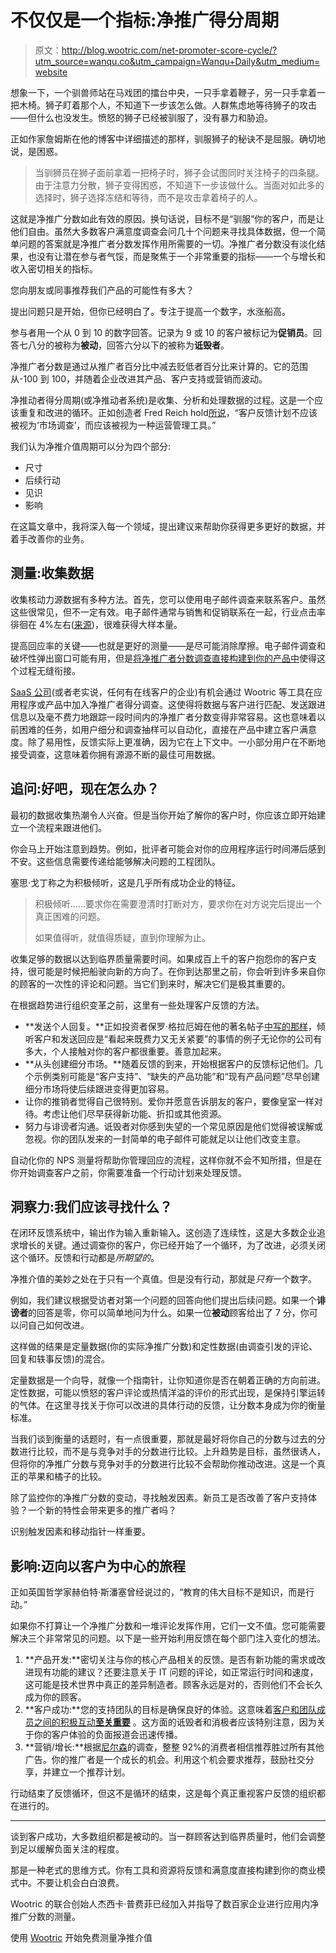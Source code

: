 # 不仅仅是一个指标:净推广得分周期

> 原文：<http://blog.wootric.com/net-promoter-score-cycle/?utm_source=wanqu.co&utm_campaign=Wanqu+Daily&utm_medium=website>

想象一下，一个驯兽师站在马戏团的擂台中央，一只手拿着鞭子，另一只手拿着一把木椅。狮子盯着那个人，不知道下一步该怎么做。人群焦虑地等待狮子的攻击——但什么也没发生。愤怒的狮子已经被驯服了，没有暴力和胁迫。

正如作家詹姆斯在他的博客中详细描述的那样，驯服狮子的秘诀不是屈服。确切地说，是困惑。

> 当驯狮员在狮子面前拿着一把椅子时，狮子会试图同时关注椅子的四条腿。由于注意力分散，狮子变得困惑，不知道下一步该做什么。当面对如此多的选择时，狮子选择冻结和等待，而不是攻击拿着椅子的人。

这就是净推广分数如此有效的原因。换句话说，目标不是“驯服”你的客户，而是让他们自由。虽然大多数客户满意度调查会问几十个问题来寻找具体数据，但一个简单问题的答案就是净推广者分数发挥作用所需要的一切。净推广者分数没有淡化结果，也没有让潜在参与者气馁，而是聚焦于一个非常重要的指标——一个与增长和收入密切相关的指标。

您向朋友或同事推荐我们产品的可能性有多大？

提出问题只是开始，但你已经明白了。专注于提高一个数字，水涨船高。

参与者用一个从 0 到 10 的数字回答。记录为 9 或 10 的客户被标记为**促销员**。回答七八分的被称为**被动**，回答六分以下的被称为**诋毁者**。

净推广者分数是通过从推广者百分比中减去贬低者百分比来计算的。它的范围从-100 到 100，并随着企业改进其产品、客户支持或营销而波动。

净推动者得分周期(或净推动者系统)是收集、分析和处理数据的过程。这是一个应该重复和改进的循环。正如创造者 Fred Reich hold[所说](https://hbr.org/2003/12/the-one-number-you-need-to-grow)，“客户反馈计划不应该被视为‘市场调查’，而应该被视为一种运营管理工具。”

我们认为净推介值周期可以分为四个部分:

*   尺寸
*   后续行动
*   见识
*   影响

在这篇文章中，我将深入每一个领域，提出建议来帮助你获得更多更好的数据，并着手改善你的业务。

## 测量:收集数据

收集核动力源数据有多种方法。首先，您可以使用电子邮件调查来联系客户。虽然这些很常见，但不一定有效。电子邮件通常与销售和促销联系在一起，行业点击率徘徊在 4%左右([来源](http://engage.epsilon.com/emailtrendsQ115))，很难获得大样本量。

提高回应率的关键——也就是更好的测量——是尽可能消除摩擦。电子邮件调查和破坏性弹出窗口可能有用，但是[将净推广者分数调查直接构建到你的产品中](http://blog.wootric.com/feedback-inside-app/)使得这个过程无缝衔接。

[SaaS 公司](http://blog.wootric.com/net-promoter-score-for-saas/)(或者老实说，任何有在线客户的企业)有机会通过 Wootric 等工具在应用程序或产品中加入净推广者得分调查。这使得将数据与客户进行匹配、发送跟进信息以及毫不费力地跟踪一段时间内的净推广者分数变得非常容易。这也意味着以前困难的任务，如用户细分和调查抽样可以自动化，直接在产品中建立客户满意度。除了易用性，反馈实际上更准确，因为它在上下文中。一小部分用户在不断地接受调查，这意味着你拥有源源不断的最佳可用数据。

## 追问:好吧，现在怎么办？

最初的数据收集热潮令人兴奋。但是当你开始了解你的客户时，你应该立即开始建立一个流程来跟进他们。

你会马上开始注意到趋势。例如，批评者可能会对你的应用程序运行时间滞后感到不安。这些信息需要传递给能够解决问题的工程团队。

塞思·戈丁称之为积极倾听，这是几乎所有成功企业的特征。

> 积极倾听……要求你在需要澄清时打断对方，要求你在对方说完后提出一个真正困难的问题。
> 
> 如果值得听，就值得质疑，直到你理解为止。

收集足够的数据以达到临界质量需要时间。如果成百上千的客户抱怨你的客户支持，很可能是时候把船驶向新的方向了。在你到达那里之前，你会听到许多来自你的顾客的一次性的评论和问题。当它们到来时，解决它们是极其重要的。

在根据趋势进行组织变革之前，这里有一些处理客户反馈的方法。

*   **发送个人回复。**正如投资者保罗·格拉厄姆在他的著名帖子[中写的那样](http://paulgraham.com/ds.html)，倾听客户和发送回应是“看起来既费力又无关紧要”的事情的例子无论你的公司有多大，个人接触对你的客户都很重要。善意加起来。
*   **从头创建细分市场。**随着反馈的到来，开始根据客户的反馈标记他们。几个示例类别可能是“客户支持”、“缺失的产品功能”和“现有产品问题”尽早创建细分市场将使后续跟进变得更加容易。
*   让你的推销者觉得自己很特别。爱你并愿意告诉朋友的客户，要像皇室一样对待。考虑让他们尽早获得新功能、折扣或其他资源。
*   努力与诽谤者沟通。诋毁者对你感到失望的一个常见原因是他们觉得被误解或忽视。你的团队发来的一封简单的电子邮件可能就足以让他们改变主意。

自动化你的 NPS 测量将帮助你管理回应的流程，这样你就不会不知所措，但是在你开始调查客户之前，你需要准备一个行动计划来处理反馈。

## 洞察力:我们应该寻找什么？

在闭环反馈系统中，输出作为输入重新输入。这创造了连续性，这是大多数企业追求增长的关键。通过调查你的客户，你已经开始了一个循环，为了改进，必须关闭这个循环。反馈和行动都是*所期望的*。

净推介值的美妙之处在于只有一个真值。但是没有行动，那就是*只有*一个数字。

例如，我们建议根据受访者对第一个问题的回答向他们提出后续问题。如果一个**诽谤者**的回答是零，你可以简单地问为什么。如果一位**被动**顾客给出了 7 分，你可以问自己如何改进。

这样做的结果是定量数据(你的实际净推广分数)和定性数据(由调查引发的评论、回复和轶事反馈)的混合。

定量数据是一个向导，就像一个指南针，让你知道你是否在朝着正确的方向前进。定性数据，可能以愤怒的客户评论或热情洋溢的评价的形式出现，是保持引擎运转的气体。在这里寻找关于你可以改进的具体行动的反馈，让分数本身成为你的衡量标准。

当我们谈到衡量的话题时，有一点很重要，那就是最好将你自己的分数与过去的分数进行比较，而不是与竞争对手的分数进行比较。上升趋势是目标，虽然很诱人，但将你的净推广分数与竞争对手的分数进行比较不会帮助你推动改进。这是一个真正的苹果和橘子的比较。

除了监控你的净推广分数的变动，寻找触发因素。新员工是否改善了客户支持体验？一个新的特性会带来更多的推广者吗？

识别触发因素和移动指针一样重要。

## 影响:迈向以客户为中心的旅程

正如英国哲学家赫伯特·斯潘塞曾经说过的，“教育的伟大目标不是知识，而是行动。”

如果你不打算让一个净推广分数和一堆评论发挥作用，它们一文不值。您可能需要解决三个非常常见的问题。以下是一些开始利用反馈在每个部门注入变化的想法。

1.  **产品开发:**密切关注与你的核心产品相关的反馈。是否有新功能的需求或改进现有功能的建议？还要注意关于 IT 问题的评论，如正常运行时间和速度，这可能是技术世界中真正的差异制造者。顾客永远是对的，否则他们不会长久成为你的顾客。
2.  **客户成功:**您的支持团队的目标是确保良好的体验。这意味着[客户和团队成员之间的积极互动**至关重要**](https://www.wootric.com/vp-customer-success-walkme/) 。这方面的诋毁者和消极者应该特别注意，因为关于你的客户体验的负面报道会迅速传播。
3.  **营销/增长:**根据[尼尔森](http://www.nielsen.com/us/en/insights/news/2012/consumer-trust-in-online-social-and-mobile-advertising-grows.html)的调查，整整 92%的消费者相信推荐胜过所有其他广告。你的推广者是一个成长的机会。利用这个机会要求推荐，鼓励社交分享，并建立一个推荐计划。

行动结束了反馈循环，但这不是循环的结束，这是每个真正重视客户反馈的组织都在进行的。

* * *

谈到客户成功，大多数组织都是被动的。当一群顾客达到临界质量时，他们会调整到足以缓解负面关注的程度。

那是一种老式的思维方式。你有工具和资源将反馈和满意度直接构建到你的商业模式中。不要让机会白白浪费。

Wootric 的联合创始人杰西卡·普费菲已经加入并指导了数百家企业进行应用内净推广分数的测量。

使用 [Wootric](https://www.wootric.com) 开始免费测量净推介值